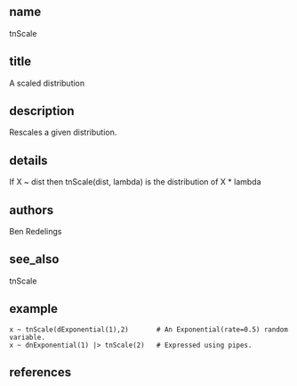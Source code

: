 ## name
tnScale
## title
A scaled distribution
## description
Rescales a given distribution.
## details
If X ~ dist then tnScale(dist, lambda) is the distribution of X * lambda

## authors
Ben Redelings
## see_also
tnScale
## example
    x ~ tnScale(dExponential(1),2)       # An Exponential(rate=0.5) random variable.
    x ~ dnExponential(1) |> tnScale(2)   # Expressed using pipes.

## references
